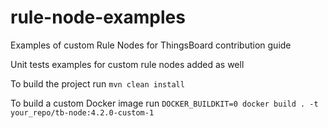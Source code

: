# rule-node-examples
Examples of custom Rule Nodes for ThingsBoard contribution guide

Unit tests examples for custom rule nodes added as well

To build the project run `mvn clean install`

To build a custom Docker image run `DOCKER_BUILDKIT=0 docker build . -t your_repo/tb-node:4.2.0-custom-1`
